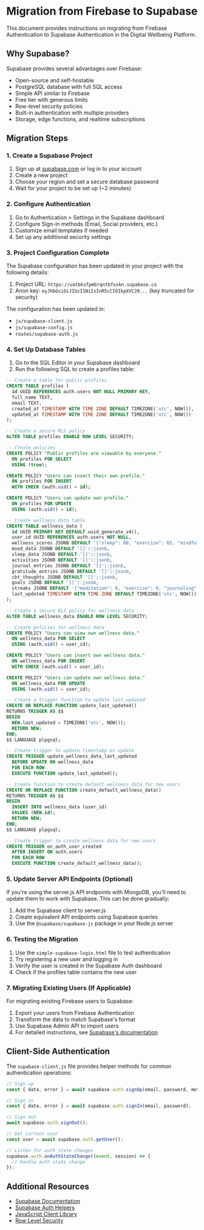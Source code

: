 # Migration from Firebase to Supabase

This document provides instructions on migrating from Firebase Authentication to Supabase Authentication in the Digital Wellbeing Platform.

## Why Supabase?

Supabase provides several advantages over Firebase:

- Open-source and self-hostable
- PostgreSQL database with full SQL access
- Simple API similar to Firebase
- Free tier with generous limits
- Row-level security policies
- Built-in authentication with multiple providers
- Storage, edge functions, and realtime subscriptions

## Migration Steps

### 1. Create a Supabase Project

1. Sign up at [supabase.com](https://supabase.com) or log in to your account
2. Create a new project
3. Choose your region and set a secure database password
4. Wait for your project to be set up (~2 minutes)

### 2. Configure Authentication

1. Go to Authentication > Settings in the Supabase dashboard
2. Configure Sign-in methods (Email, Social providers, etc.)
3. Customize email templates if needed
4. Set up any additional security settings

### 3. Project Configuration Complete

The Supabase configuration has been updated in your project with the following details:

1. Project URL: `https://uatbksfpmbrqntbfxxkn.supabase.co`
2. Anon key: `eyJhbGciOiJIUzI1NiIsInR5cCI6IkpXVCJ9...` (key truncated for security)

The configuration has been updated in:
- `js/supabase-client.js`
- `js/supabase-config.js`
- `routes/supabase-auth.js`

### 4. Set Up Database Tables

1. Go to the SQL Editor in your Supabase dashboard
2. Run the following SQL to create a profiles table:

```sql
-- Create a table for public profiles
CREATE TABLE profiles (
  id UUID REFERENCES auth.users NOT NULL PRIMARY KEY,
  full_name TEXT,
  email TEXT,
  created_at TIMESTAMP WITH TIME ZONE DEFAULT TIMEZONE('utc', NOW()),
  updated_at TIMESTAMP WITH TIME ZONE DEFAULT TIMEZONE('utc', NOW())
);

-- Create a secure RLS policy
ALTER TABLE profiles ENABLE ROW LEVEL SECURITY;

-- Create policies
CREATE POLICY "Public profiles are viewable by everyone." 
  ON profiles FOR SELECT 
  USING (true);

CREATE POLICY "Users can insert their own profile." 
  ON profiles FOR INSERT 
  WITH CHECK (auth.uid() = id);

CREATE POLICY "Users can update own profile." 
  ON profiles FOR UPDATE 
  USING (auth.uid() = id);

-- Create wellness_data table
CREATE TABLE wellness_data (
  id UUID PRIMARY KEY DEFAULT uuid_generate_v4(),
  user_id UUID REFERENCES auth.users NOT NULL,
  wellness_scores JSONB DEFAULT '{"sleep": 80, "exercise": 65, "mindfulness": 70}'::jsonb,
  mood_data JSONB DEFAULT '[]'::jsonb,
  sleep_data JSONB DEFAULT '[]'::jsonb,
  activities JSONB DEFAULT '[]'::jsonb,
  journal_entries JSONB DEFAULT '[]'::jsonb,
  gratitude_entries JSONB DEFAULT '[]'::jsonb,
  cbt_thoughts JSONB DEFAULT '[]'::jsonb,
  goals JSONB DEFAULT '[]'::jsonb,
  streaks JSONB DEFAULT '{"meditation": 0, "exercise": 0, "journaling": 0, "mood_tracking": 0}'::jsonb,
  last_updated TIMESTAMP WITH TIME ZONE DEFAULT TIMEZONE('utc', NOW())
);

-- Create a secure RLS policy for wellness data
ALTER TABLE wellness_data ENABLE ROW LEVEL SECURITY;

-- Create policies for wellness data
CREATE POLICY "Users can view own wellness data." 
  ON wellness_data FOR SELECT 
  USING (auth.uid() = user_id);

CREATE POLICY "Users can insert own wellness data." 
  ON wellness_data FOR INSERT 
  WITH CHECK (auth.uid() = user_id);

CREATE POLICY "Users can update own wellness data." 
  ON wellness_data FOR UPDATE 
  USING (auth.uid() = user_id);

-- Create a trigger function to update last_updated
CREATE OR REPLACE FUNCTION update_last_updated()
RETURNS TRIGGER AS $$
BEGIN
  NEW.last_updated = TIMEZONE('utc', NOW());
  RETURN NEW;
END;
$$ LANGUAGE plpgsql;

-- Create trigger to update timestamp on update
CREATE TRIGGER update_wellness_data_last_updated
  BEFORE UPDATE ON wellness_data
  FOR EACH ROW
  EXECUTE FUNCTION update_last_updated();

-- Create function to create default wellness data for new users
CREATE OR REPLACE FUNCTION create_default_wellness_data()
RETURNS TRIGGER AS $$
BEGIN
  INSERT INTO wellness_data (user_id)
  VALUES (NEW.id);
  RETURN NEW;
END;
$$ LANGUAGE plpgsql;

-- Create trigger to create wellness data for new users
CREATE TRIGGER on_auth_user_created
  AFTER INSERT ON auth.users
  FOR EACH ROW
  EXECUTE FUNCTION create_default_wellness_data();
```

### 5. Update Server API Endpoints (Optional)

If you're using the server.js API endpoints with MongoDB, you'll need to update them to work with Supabase. This can be done gradually:

1. Add the Supabase client to server.js
2. Create equivalent API endpoints using Supabase queries
3. Use the `@supabase/supabase-js` package in your Node.js server

### 6. Testing the Migration

1. Use the `simple-supabase-login.html` file to test authentication
2. Try registering a new user and logging in
3. Verify the user is created in the Supabase Auth dashboard
4. Check if the profiles table contains the new user

### 7. Migrating Existing Users (If Applicable)

For migrating existing Firebase users to Supabase:

1. Export your users from Firebase Authentication
2. Transform the data to match Supabase's format
3. Use Supabase Admin API to import users
4. For detailed instructions, see [Supabase's documentation](https://supabase.com/docs/guides/auth/auth-helpers/migrating-from-firebase-auth)

## Client-Side Authentication

The `supabase-client.js` file provides helper methods for common authentication operations:

```javascript
// Sign up
const { data, error } = await supabase.auth.signUp(email, password, metadata);

// Sign in
const { data, error } = await supabase.auth.signIn(email, password);

// Sign out
await supabase.auth.signOut();

// Get current user
const user = await supabase.auth.getUser();

// Listen for auth state changes
supabase.auth.onAuthStateChange((event, session) => {
  // Handle auth state change
});
```

## Additional Resources

- [Supabase Documentation](https://supabase.com/docs)
- [Supabase Auth Helpers](https://supabase.com/docs/guides/auth)
- [JavaScript Client Library](https://supabase.com/docs/reference/javascript/introduction)
- [Row Level Security](https://supabase.com/docs/guides/auth/row-level-security)